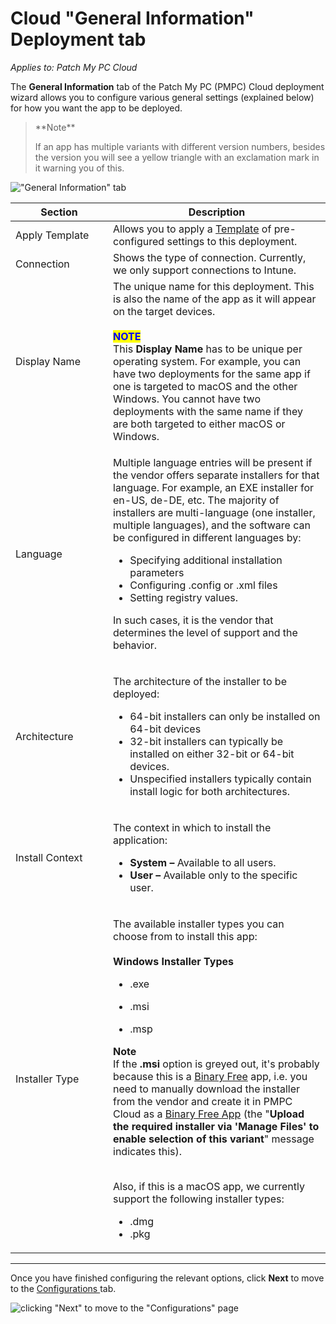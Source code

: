 # Cloud "General Information" Deployment tab

_Applies to: Patch My PC Cloud_

The **General Information** tab of the Patch My PC (PMPC) Cloud deployment wizard allows you to configure various general settings (explained below) for how you want the app to be deployed.

> \*\*Note\*\*
>
> If an app has multiple variants with different version numbers, besides the version you will see a yellow triangle with an exclamation mark in it warning you of this.

!["General Information" tab](../../../_images/image-\(2383\).png)

<table><thead><tr><th width="140">Section</th><th>Description</th></tr></thead><tbody><tr><td>Apply Template</td><td>Allows you to apply a <a href="../use-a-template-in-cloud-deployments.md">Template</a> of pre-configured settings to this deployment.</td></tr><tr><td>Connection</td><td>Shows the type of connection. Currently, we only support connections to Intune.</td></tr><tr><td>Display Name</td><td>The unique name for this deployment. This is also the name of the app as it will appear on the target devices.<br><br><mark style="color:blue;"><strong>NOTE</strong></mark><br>This <strong>Display Name</strong> has to be unique per operating system. For example, you can have two deployments for the same app if one is targeted to macOS and the other Windows. You cannot have two deployments with the same name if they are both targeted to either macOS or Windows.</td></tr><tr><td>Language</td><td><p>Multiple language entries will be present if the vendor offers separate installers for that language. For example, an EXE installer for en-US, de-DE, etc. The majority of installers are multi-language (one installer, multiple languages), and the software can be configured in different languages by:</p><ul><li>Specifying additional installation parameters</li><li>Configuring .config or .xml files</li><li>Setting registry values.</li></ul><p>In such cases, it is the vendor that determines the level of support and the behavior.</p></td></tr><tr><td>Architecture</td><td><p>The architecture of the installer to be deployed:</p><ul><li>64-bit installers can only be installed on 64-bit devices</li><li>32-bit installers can typically be installed on either 32-bit or 64-bit devices.</li><li>Unspecified installers typically contain install logic for both architectures.</li></ul></td></tr><tr><td>Install Context</td><td><p>The context in which to install the application:</p><ul><li><strong>System –</strong> Available to all users.</li><li><strong>User –</strong> Available only to the specific user.</li></ul></td></tr><tr><td>Installer Type</td><td><p>The available installer types you can choose from to install this app:<br><br><strong>Windows Installer Types</strong></p><ul><li>.exe</li></ul><ul><li>.msi</li></ul><ul><li>.msp</li></ul><p><strong>Note</strong><br>If the <strong>.msi</strong> option is greyed out, it's probably because this is a <a href="../../binary-free-apps/binary-free-apps-overview.md">Binary Free</a> app, i.e. you need to manually download the installer from the vendor and create it in PMPC Cloud as a <a href="../../binary-free-apps/deploy-a-binary-free-app.md">Binary Free App</a> (the "<strong>Upload the required installer via 'Manage Files' to enable selection of this variant</strong>" message indicates this).</p><p><br>Also, if this is a macOS app, we currently support the following installer types:</p><ul><li>.dmg</li><li>.pkg</li></ul></td></tr></tbody></table>

***

Once you have finished configuring the relevant options, click **Next** to move to the [Configurations ](cloud-configurations-deployment-tab/)tab.

![clicking "Next" to move to the "Configurations" page](../../../_images/image-\(2384\).png)
